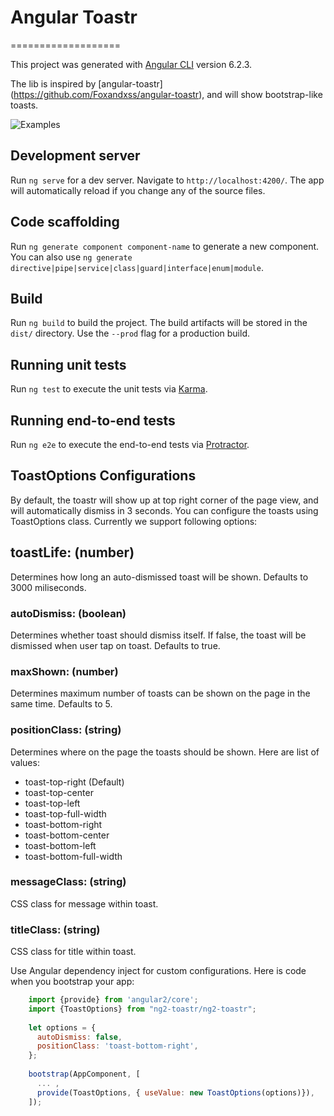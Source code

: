 # Angular Toastr
===================

This project was generated with [Angular CLI](https://github.com/angular/angular-cli) version 6.2.3.

The lib is inspired by [angular-toastr] (https://github.com/Foxandxss/angular-toastr), and will show bootstrap-like toasts.

![Examples](toastr-examples.jpg?raw=true "Bootstrap Toasts")

## Development server

Run `ng serve` for a dev server. Navigate to `http://localhost:4200/`. The app will automatically reload if you change any of the source files.

## Code scaffolding

Run `ng generate component component-name` to generate a new component. You can also use `ng generate directive|pipe|service|class|guard|interface|enum|module`.

## Build

Run `ng build` to build the project. The build artifacts will be stored in the `dist/` directory. Use the `--prod` flag for a production build.

## Running unit tests

Run `ng test` to execute the unit tests via [Karma](https://karma-runner.github.io).

## Running end-to-end tests

Run `ng e2e` to execute the end-to-end tests via [Protractor](http://www.protractortest.org/).

## ToastOptions Configurations

By default, the toastr will show up at top right corner of the page view, and will automatically dismiss in 3 seconds. 
You can configure the toasts using ToastOptions class. Currently we support following options:

## toastLife: (number)
Determines how long an auto-dismissed toast will be shown. Defaults to 3000 miliseconds.
 
### autoDismiss: (boolean)
Determines whether toast should dismiss itself. If false, the toast will be dismissed when user tap on toast. Defaults to true.

### maxShown: (number)
Determines maximum number of toasts can be shown on the page in the same time. Defaults to 5.

### positionClass: (string)
Determines where on the page the toasts should be shown. Here are list of values: 
* toast-top-right (Default)
* toast-top-center
* toast-top-left
* toast-top-full-width
* toast-bottom-right
* toast-bottom-center
* toast-bottom-left
* toast-bottom-full-width

### messageClass: (string)
CSS class for message within toast.

### titleClass: (string)
CSS class for title within toast.

Use Angular dependency inject for custom configurations. Here is code when you bootstrap your app:

```javascript
    import {provide} from 'angular2/core';
    import {ToastOptions} from "ng2-toastr/ng2-toastr";
    
    let options = {
      autoDismiss: false,
      positionClass: 'toast-bottom-right',
    };
    
    bootstrap(AppComponent, [
      ... ,   
      provide(ToastOptions, { useValue: new ToastOptions(options)}),
    ]);

```
